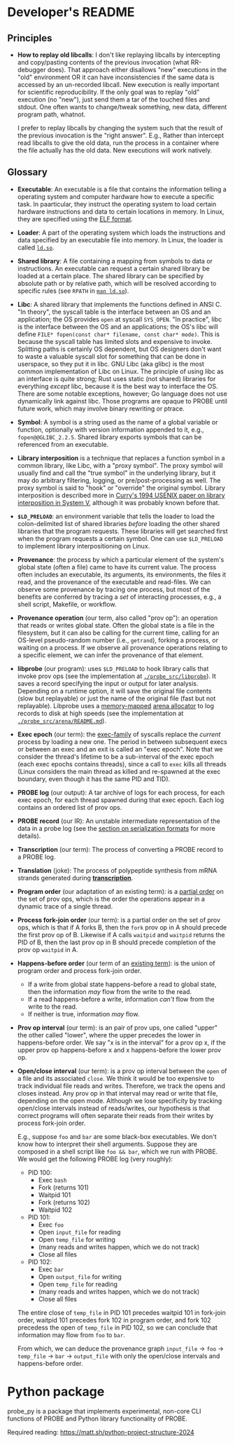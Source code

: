 # Developer's README

## Principles

- **How to replay old libcalls**:
I don't like replaying libcalls by intercepting and copy/pasting contents of the previous invocation (what RR-debugger does). That approach either disallows "new" executions in the "old" environment OR it can have inconsistencies if the same data is accessed by an un-recorded libcall. New execution is really important for scientific reproducibility. If the only goal was to replay "old" execution (no "new"), just send them a tar of the touched files and stdout. One often wants to change/tweak something, new data, different program path, whatnot.

  I prefer to replay libcalls by changing the system such that the result of the previous invocation is the "right answer". E.g., Rather than intercept read libcalls to give the old data, run the process in a container where the file actually has the old data. New executions will work natively.

## Glossary

- **Executable**: An executable is a file that contains the information telling a operating system and computer hardware how to execute a specific task. In paarticular, they instruct the operating system to load certain hardware instructions and data to certain locations in memory. In Linux, they are specified using the [ELF format](https://www.wikiwand.com/en/Elf_format).

- **Loader**: A part of the operating system which loads the instructions and data specified by an executable file into memory. In Linux, the loader is called [`ld.so`](https://www.man7.org/linux/man-pages/man8/ld.so.8.html).

- **Shared library**: A file containing a mapping from symbols to data or instructions. An executable can request a certain shared library be loaded at a certain place. The shared library can be specified by absolute path or by relative path, which will be resolved according to specific rules (see `RPATH` in [`man ld.so`](https://www.man7.org/linux/man-pages/man8/ld.so.8.html)).

- **Libc**: A shared library that implements the functions defined in ANSI C. "In theory", the syscall table is the interface between an OS and an application; the OS provides `open` at syscall `SYS_OPEN`. "In practice", libc is the interface between the OS and an applications; the OS's libc will define `FILE* fopen(const char* filename, const char* mode)`. This is because the syscall table has limited slots and expensive to invoke. Splitting paths is certainly OS dependent, but OS designers don't want to waste a valuable syscall slot for something that can be done in userspace, so they put it in libc. GNU Libc (aka glibc) is the most common implementation of Libc on Linux. The principle of using libc as an interface is quite strong; Rust uses static (not shared) libraries for everything _except_ libc, because it is the best way to interface the OS. There are some notable exceptions, however; Go language does not use dynamically link against libc. Those programs are opaque to PROBE until future work, which may involve binary rewriting or ptrace.

- **Symbol**: A symbol is a string used as the name of a global variable or function, optionally with version information appended to it, e.g., `fopen@@GLIBC_2.2.5`. Shared library exports symbols that can be referenced from an executable.

- **Library interposition** is a technique that replaces a function symbol in a common library, like Libc, with a "proxy symbol". The proxy symbol will usually find and call the "true symbol" in the underlying library, but it may do arbitrary filtering, logging, or pre/post-processing as well. The proxy symbol is said to "hook" or "override" the original symbol. Library interposition is described more in [Curry's 1994 USENIX paper on library interposition in System V](https://www.usenix.org/conference/usenix-summer-1994-technical-conference/profiling-and-tracing-dynamic-library-usage), although it was probably known before that.

- **`$LD_PRELOAD`**: an environment variable that tells the loader to load the colon-delimited list of shared libraries _before_ loading the other shared libraries that the program requests. These libraries will get searched first when the program requests a certain symbol. One can use `$LD_PRELOAD` to implement library interpositioning on Linux.

- **Provenance**: the process by which a particular element of the system's global state (often a file) came to have its current value. The process often includes an executable, its arguments, its environments, the files it read, and the provenance of the executable and read-files. We can observe some provenance by tracing one process, but most of the benefits are conferred by tracing a _set_ of interacting processes, e.g., a shell script, Makefile, or workflow.

- **Provenance operation** (our term, also called "prov op"): an operation that reads or writes global state. Often the global state is a file in the filesystem, but it can also be calling for the current time, calling for an OS-level pseudo-random number (i.e., `getrand`), forking a process, or waiting on a process. If we observe all provenance operations relating to a specific element, we can infer the provenance of that element.

- **libprobe** (our program): uses `$LD_PRELOAD` to hook library calls that invoke prov ops (see the implementation at [`./probe_src/libprobe`](./probe_src/libprobe)). It saves a record specifying the input or output for later analysis. Depending on a runtime option, it will save the original file contents (slow but replayable) or just the name of the original file (fast but not replayable). Libprobe uses a [memory-mapped](https://www.wikiwand.com/en/Memory-mapped_file) [arena allocator](https://www.wikiwand.com/en/Region-based_memory_management) to log records to disk at high speeds (see the implementation at [`./probe_src/arena/README.md`](./probe_src/arena/README.md)).

- **Exec epoch** (our term): the [exec-family](https://www.man7.org/linux/man-pages/man3/exec.3.html) of syscalls replace the _current_ process by loading a new one. The period in between subsequent execs or between an exec and an exit is called an "exec epoch". Note that we consider the thread's lifetime to be a sub-interval of the exec epoch (each exec epochs contains threads), since a call to `exec` kills all threads (Linux considers the main thread as killed and re-spawned at the exec boundary, even though it has the same PID and TID).

- **PROBE log** (our output): A tar archive of logs for each process, for each exec epoch, for each thread spawned during that exec epoch. Each log contains an ordered list of prov ops.

- **PROBE record** (our IR): An unstable intermediate representation of the data in a probe log (see the [section on serialization formats](https://github.com/charmoniumQ/PROBE/blob/main/probe_src/probe_frontend/README.md#serialization-formats) for more details).

- **Transcription** (our term): The process of converting a PROBE record to a PROBE log.

- **Translation**  (joke): The process of polypeptide synthesis from mRNA strands generated during [**transcription**](https://en.wikipedia.org/wiki/Transcription_(biology)).

- **Program order** (our adaptation of an existing term): is a [partial order](https://www.wikiwand.com/en/Partially_ordered_set) on the set of prov ops, which is the order the operations appear in a dynamic trace of a single thread.

- **Process fork-join order** (our term): is a partial order on the set of prov ops, which is that if A forks B, then the `fork` prov op in A should precede the first prov op of B. Likewise if A calls `waitpid` and `waitpid` returns the PID of B, then the last prov op in B should precede completion of the prov op `waitpid` in A.

- **Happens-before order** (our term of an [existing term](https://www.wikiwand.com/en/Happens-before)): is the union of program order and process fork-join order.

  - If a write from global state happens-before a read to global state, then the information _may_ flow from the write to the read.
  - If a read happens-before a write, information _can't_ flow from the write to the read.
  - If neither is true, information _may_ flow.

- **Prov op interval** (our term): is an pair of prov ups, one called "upper" the other called "lower", where the upper precedes the lower in happens-before order. We say "x is in the interval" for a prov op x, if the upper prov op happens-before x and x happens-before the lower prov op.

- **Open/close interval** (our term): is a prov op interval between the `open` of a file and its associated `close`. We think it would be too expensive to track individual file reads and writes. Therefore, we track the opens and closes instead. Any prov op in that interval may read or write that file, depending on the open mode. Although we lose specificity by tracking open/close intervals instead of reads/writes, our hypothesis is that correct programs will often separate their reads from their writes by process fork-join order.

  E.g., suppose `foo` and `bar` are some black-box executables. We don't know how to interpret their shell arguments. Suppose they are composed in a shell script like `foo && bar`, which we run with PROBE. We would get the following PROBE log (very roughly):

  - PID 100:
    - Exec `bash`
    - Fork (returns 101)
    - Waitpid 101
    - Fork (returns 102)
    - Waitpid 102
  - PID 101:
    - Exec `foo`
    - Open `input_file` for reading
    - Open `temp_file` for writing
    - (many reads and writes happen, which we do not track)
    - Close all files
  - PID 102:
    - Exec `bar`
    - Open `output_file` for writing
    - Open `temp_file` for reading
    - (many reads and writes happen, which we do not track)
    - Close all files

  The entire close of `temp_file` in PID 101 precedes waitpid 101 in fork-join order, waitpid 101 precedes fork 102 in program order, and fork 102 precedess the open of `temp_file` in PID 102, so we can conclude that information may flow from `foo` to `bar`.

  From which, we can deduce the provenance graph `input_file` -> `foo` -> `temp_file` -> `bar` -> `output_file` with only the open/close intervals and happens-before order.

# Python package

probe_py is a package that implements experimental, non-core CLI functions of PROBE and Python library functionality of PROBE.

Required reading: <https://matt.sh/python-project-structure-2024>
